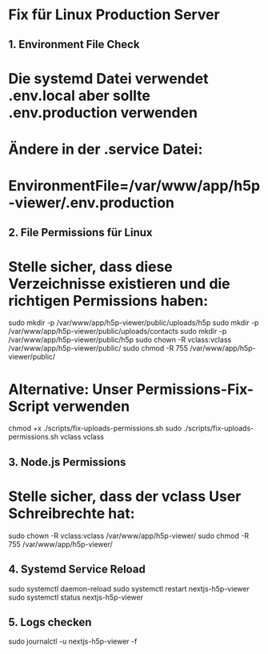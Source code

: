 # Fix für Linux Production Server

## 1. Environment File Check
# Die systemd Datei verwendet .env.local aber sollte .env.production verwenden
# Ändere in der .service Datei:
# EnvironmentFile=/var/www/app/h5p-viewer/.env.production

## 2. File Permissions für Linux
# Stelle sicher, dass diese Verzeichnisse existieren und die richtigen Permissions haben:
sudo mkdir -p /var/www/app/h5p-viewer/public/uploads/h5p
sudo mkdir -p /var/www/app/h5p-viewer/public/uploads/contacts
sudo mkdir -p /var/www/app/h5p-viewer/public/h5p
sudo chown -R vclass:vclass /var/www/app/h5p-viewer/public/
sudo chmod -R 755 /var/www/app/h5p-viewer/public/

# Alternative: Unser Permissions-Fix-Script verwenden
chmod +x ./scripts/fix-uploads-permissions.sh
sudo ./scripts/fix-uploads-permissions.sh vclass vclass

## 3. Node.js Permissions
# Stelle sicher, dass der vclass User Schreibrechte hat:
sudo chown -R vclass:vclass /var/www/app/h5p-viewer/
sudo chmod -R 755 /var/www/app/h5p-viewer/

## 4. Systemd Service Reload
sudo systemctl daemon-reload
sudo systemctl restart nextjs-h5p-viewer
sudo systemctl status nextjs-h5p-viewer

## 5. Logs checken
sudo journalctl -u nextjs-h5p-viewer -f
